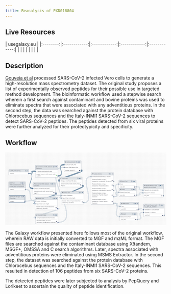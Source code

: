 ```yaml
---
title: Reanalysis of PXD018804
---
```


## Live Resources

| usegalaxy.eu |
|:--------:|:------------:|:------------:|:------------:|:------------:|
| <FlatShield label="data" message="view" href="https://usegalaxy.eu/library/list#folders/F0b0b362a64328086" alt="Raw data" /> |
| <FlatShield label="workflow" message="run" href="https://proteomics.usegalaxy.eu/u/subina/w/imported-search-pxd018804-workflow" alt="Galaxy workflow" /> |
| <FlatShield label="PDX018804-Q10486-90 history" message="view" href="https://usegalaxy.eu/u/subina/h/imported-search-pxd018804-q10486-90" alt="Galaxy history" /> |
| <FlatShield label="PDX018804-Q10511-15 history" message="view" href="https://usegalaxy.eu/u/subina/h/imported-search-pxd018804-q10511-15" alt="Galaxy history" /> |

## Description

[Gouveia et al](https://onlinelibrary.wiley.com/doi/abs/10.1002/pmic.202000107) processed SARS-CoV-2 infected Vero cells to
generate a high-resolution mass spectrometry dataset.
The original study proposes a list of experimentally observed peptides for their possible use in targeted method development.
The bioinformatic workflow used a stepwise search wherein a first search against contaminant and bovine proteins was used to
eliminate spectra that were associated with any adventitious proteins. In the second step, the data was searched against
the protein database with Chlorocebus sequences and the Italy-INMI1 SARS-CoV-2 sequences to detect SARS-CoV-2 peptides.
The peptides detected from six viral proteins were further analyzed for their proteotypicity and specificity.

## Workflow

![](../img/wf.png)

The Galaxy workflow presented here follows most of the original workflow, wherein RAW data is initially
converted to MGF and mzML format. The MGF files are searched against the contaminant database using X!tandem,
MSGF+, OMSSA and C search algorithms. Later, spectra associated with adventitious proteins were eliminated
using MSMS Extractor. In the second step, the dataset was searched against the protein database with
Chlorocebus sequences and the Italy-INMI1 SARS-CoV-2 sequences. This resulted in detection of 106 peptides from six SARS-CoV-2 proteins. 


The detected peptides were later subjected to analysis by PepQuery and Lorikeet to ascertain the quality of peptide identification.


